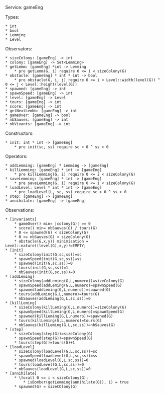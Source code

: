 Service: gameEng

Types:
	
	* int
	* bool
	* Lemming
	* Level
	
Observators:

	* sizeColony: [gameEng] -> int
	* colony: [gameEng] -> Set<Lemming>
	* getLemm: [gameEng] *int -> Lemming
		* pre getLemm(G, i) require 0 <= i < sizeColony(G)
	* obstacle: [gameEng] * int * int -> bool
		* pre obstacle(G, i, j) require 0 <= i < Level::width(level(G)) ^ 0 <= j < Level::height(level(G))
	* spawned: [gameEng] -> int
	* spawnSpeed: [gameEng] -> int
	* level: [gameEng] -> Level
	* tours: [gameEng] -> int
	* score: [gameEng] -> int
	* getNextLemNo: [gameEng] -> int
	* gameOver: [gameEng] -> bool
	* nbSauves: [gameEng] -> int
	* nbVivants: [gameEng] -> int
	
Constructors:

	* init: int * int -> [gameEng]
		* pre init(sc, ss) require sc > 0 ^ ss > 0

Operators:
	
	* addLemming: [gameEng] * Lemming -> [gameEng]
	* killLemming: [gameEng] * int -> [gameEng]
		* pre killLemming(G, i) require 0 <= i < sizeColony(G)
	* saveLemming: [gameEng] * int -> [gameEng]
		* pre saveLemming(G, i) require 0 <= i < sizeColony(G)
	* loadLevel: Level * int * int -> [gameEng]
		* pre loadLevel(L, sc, ss) require sc > 0 ^ ss > 0
	* step: [gameEng] -> [gameEng]
	* annihilate: [gameEng] -> [gameEng]

Observations:

	* [invariants]
		* gameOver() min= |colony(G)| == 0
		* score() min= nbSauves(G) / tours(G)
		* 0 <= spawned(G) < sizeColony(G)
		* 0 <= nbSauves(G) < sizeColony(G)
		* obstacle(G,x,y)) minimisation = Level::nature((level(G),x,y)!=EMPTY;
    * [init]
		* sizeColony(init(G,sc,ss))=sc
		* spawnSpeed(init(G,sc,ss))=ss
		* spawned(init(G,sc,ss))=0
		* tours(init(G,sc,ss))=1
		* nbSauves(init(G,sc,ss))=0
    * [addLeming]
		* sizeColony(addLeming(G,L,numero))=sizeColony(G)
		* spawnSpeed(addLeming(G,L,numero)=spawnSpeed(G)
		* spawned(addLeming(G,L,numero))=spawned(G)
		* tours(addLeming(G,L,numero)=tours(G)
		* nbSauves(addLeming(G,L,sc,ss))=0
    * [killLeming]
		* sizeColony(killLeming(G,L,numero))=sizeColony(G)
		* spawnSpeed(killLeming(G,L,numero)=spawnSpeed(G)
		* spawned(killLeming(G,L,numero))=spawned(G)
		* tours(killLeming(G,L,numero)=tours(G)
		* nbSauves(killLeming(G,L,sc,ss))=nbSauves(G)
    * [step]
		* sizeColony(step(G))=sizeColony(G)
		* spawnSpeed(step(G))=spawnSpeed(G)
		* tours(step(G))=tours(G)+1
    * [loadLevel]
		* sizeColony(loadLevel(G,L,sc,ss))=sc
		* spawnSpeed(loadLevel(G,L,sc,ss))=ss
		* spawned(loadLevel(G,L,sc,ss))=0
		* tours(loadLevel(G,L,sc,ss))=0
		* nbSauves(loadLevel(G,L,sc,ss))=0
	* [annihilate]
		* \forall 0 <= i < sizeColony(G):
			* isBomber(getLemming(annihilate(G)), i) = true
		* spawned(G) = sizeCOlony(G)
